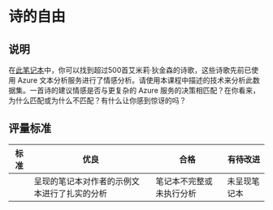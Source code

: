 # 诗的自由

## 说明

在[此笔记本](https://www.kaggle.com/jenlooper/emily-dickinson-word-frequency)中，你可以找到超过500首艾米莉·狄金森的诗歌，这些诗歌先前已使用 Azure 文本分析服务进行了情感分析。请使用本课程中描述的技术来分析此数据集。一首诗的建议情感是否与更复杂的 Azure 服务的决策相匹配？在你看来，为什么匹配或为什么不匹配？有什么让你感到惊讶的吗？

## 评量标准

| 标准 | 优良 | 合格 | 有待改进 |
| --- | --- | --- | --- |
| | 呈现的笔记本对作者的示例文本进行了扎实的分析 | 笔记本不完整或未执行分析 | 未呈现笔记本 |